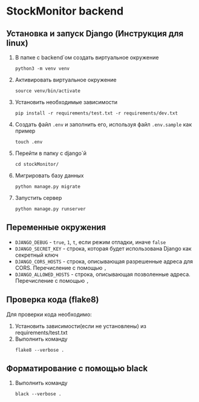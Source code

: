 # StockMonitor backend

## Установка и запуск Django (Инструкция для linux)

1. В папке с backend`ом создать виртуальное окружение
   ```
   python3 -m venv venv
   ```
2. Активировать виртуальное окружение
   ```
   source venv/bin/activate
   ```
3. Установить необходимые зависимости
   ```
   pip install -r requirements/test.txt -r requirements/dev.txt
   ```
4. Создать файл `.env` и заполнить его, используя файл `.env.sample` как пример
   ```
   touch .env
   ```
5. Перейти в папку с django`й
   ```
   cd stockMonitor/
   ```
6. Мигрировать базу данных
   ```
   python manage.py migrate
   ```
7. Запустить сервер
   ```
   python manage.py runserver
   ```

## Переменные окружения

- `DJANGO_DEBUG` - `true`, `1`, `t`, если режим отладки, иначе `false`
- `DJANGO_SECRET_KEY` - строка, которая будет использована Django как секретный ключ
- `DJANGO_CORS_HOSTS` - строка, описывающая разрешенные адреса для CORS. Перечисление с помощью `,`
- `DJANGO_ALLOWED_HOSTS` - строка, описывающая позволенные адреса. Перечисление с помощью `,`

## Проверка кода (flake8)

Для проверки кода необходимо:

1. Установить зависимости(если не установлены) из requirements/test.txt
2. Выполнить команду
   ```
   flake8 --verbose .
   ```

## Форматирование с помощью black

1. Выполнить команду
   ```
   black --verbose .
   ```
